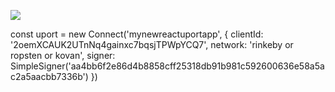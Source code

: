 ![](https://img.shields.io/github/license/:user/:repo.svg)

const uport = new Connect('mynewreactuportapp', {
      clientId: '2oemXCAUK2UTnNq4gainxc7bqsjTPWpYCQ7',
      network: 'rinkeby or ropsten or kovan',
      signer: SimpleSigner('aa4bb6f2e86d4b8858cff25318db91b981c592600636e58a5ac2a5aacbb7336b')
    })
